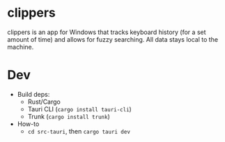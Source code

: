 # clippers
clippers is an app for Windows that tracks keyboard history (for a set amount of time) and allows for fuzzy searching. All data stays local to the machine.

# Dev
- Build deps:
    - Rust/Cargo
    - Tauri CLI (`cargo install tauri-cli`)
    - Trunk (`cargo install trunk`)
- How-to
    - `cd src-tauri`, then `cargo tauri dev`
